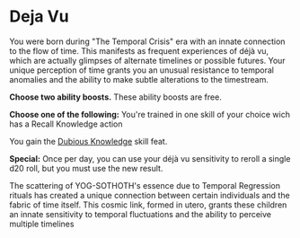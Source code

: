# Deja Vu

You were born during "The Temporal Crisis" era with an innate connection to the flow of time. This manifests as frequent experiences of déjà vu, which are actually glimpses of alternate timelines or possible futures. Your unique perception of time grants you an unusual resistance to temporal anomalies and the ability to make subtle alterations to the timestream.

**Choose two ability boosts.** These ability boosts are free.

**Choose one of the following:** You're trained in one skill of your choice wich has a Recall Knowledge action

You gain the [Dubious Knowledge](https://2e.aonprd.com/Feats.aspx?ID=776) skill feat.

**Special:** Once per day, you can use your déjà vu sensitivity to reroll a single d20 roll, but you must use the new result.

The scattering of YOG-SOTHOTH's essence due to Temporal Regression rituals has created a unique connection between certain individuals and the fabric of time itself. This cosmic link, formed in utero, grants these children an innate sensitivity to temporal fluctuations and the ability to perceive multiple timelines